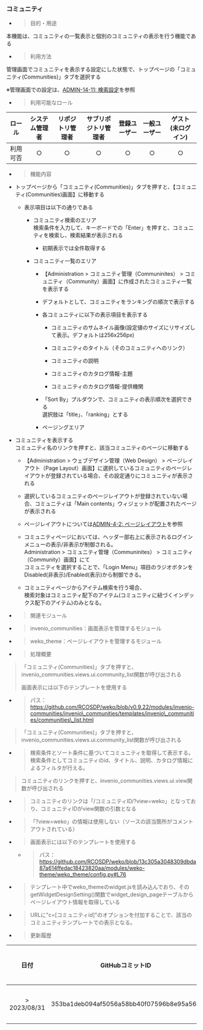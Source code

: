 
### コミュニティ

  - > 目的・用途

本機能は、コミュニティの一覧表示と個別のコミュニティの表示を行う機能である

  - > 利用方法

管理画面でコミュニティを表示する設定にした状態で、トップページの「コミュニティ(Communities)」タブを選択する

※管理画面での設定は、[ADMIN-14-11: 検索設定](#検索設定)を参照

  - > 利用可能なロール

|ロール|システム管理者|リポジトリ管理者|サブリポジトリ管理者|登録ユーザー|一般ユーザー|ゲスト(未ログイン)|
|:---:|:---:|:---:|:---:|:---:|:---:|:---:|
|利用可否|○|○|○|○|○|○|
  - > 機能内容

<!-- end list -->

  - トップページから「コミュニティ(Communities)」タブを押すと、【コミュニティ(Communities)画面】に移動する
    
      - 表示項目は以下の通りである
        
          - コミュニティ検索のエリア  
            検索条件を入力して、キーボードでの「Enter」を押すと、コミュニティを検索し、検索結果が表示される
            
              - 初期表示では全件取得する
        
          - コミュニティ一覧のエリア
            
              - 【Administration \> コミュニティ管理（Communinites） \> コミュニティ（Community）画面】に作成されたコミュニティ一覧を表示する
            
              - デフォルトとして、コミュニティをランキングの順次で表示する
            
              - 各コミュニティに以下の表示項目を表示する
                
                  - コミュニティのサムネイル画像(設定値のサイズにリサイズして表示。デフォルトは256x256px)

                  - コミュニティのタイトル（そのコミュニティへのリンク）
                
                  - コミュニティの説明

                  - コミュニティのカタログ情報-主題

                  - コミュニティのカタログ情報-提供機関

              - 「Sort By」プルダウンで、コミュニティの表示順次を選択できる  
                選択肢は「title」、「ranking」とする
            
              - ページングエリア

<!-- end list -->

  - コミュニティを表示する  
    コミュニティ名のリンクを押すと、該当コミュニティのページに移動する
    
      - 【Administration \> ウェブデザイン管理（Web Design） \> ページレイアウト（Page Layout）画面】に選択しているコミュニティのページレイアウトが登録されている場合、その設定通りにコミュニティが表示される
    
      - 選択しているコミュニティのページレイアウトが登録されていない場合、コミュニティは「Main contents」ウィジェットが配置されたページが表示される
    
      - ページレイアウトについては[ADMIN-4-2: ページレイアウト](\\l)を参照

      - コミュニティページにおいては、ヘッダー部右上に表示されるログインメニューの表示/非表示が制御される。  
        Administration \> コミュニティ管理（Communinites） \> コミュニティ（Community）画面】にて  
        コミュニティを選択することで、「Login Menu」項目のラジオボタンをDisabled(非表示)/Enabled(表示)から制御できる。  

      - コミュニティページからアイテム検索を行う場合、  
        検索対象はコミュニティ配下のアイテム(コミュニティに紐づくインデックス配下のアイテム)のみとなる。  

<!-- end list -->

  - > 関連モジュール

<!-- end list -->

  - > invenio\_communities：画面表示を管理するモジュール

  - > weko\_theme：ページレイアウトを管理するモジュール

<!-- end list -->

  - > 処理概要

> 「コミュニティ(Communities)」タブを押すと、invenio\_communities.views.ui.community\_list関数が呼び出される
> 
> 画面表示には以下のテンプレートを使用する

  - > パス：https://github.com/RCOSDP/weko/blob/v0.9.22/modules/invenio-communities/invenio\_communities/templates/invenio\_communities/communities\_list.html

> 「コミュニティ(Communities)」タブを押すと、invenio\_communities.views.ui.community\_list関数が呼び出される

  - > 検索条件とソート条件に基づいてコミュニティを取得して表示する。  
      検索条件としてコミュニティのid、タイトル、説明、カタログ情報によるフィルタが行える。

> コミュニティのリンクを押すと、invenio\_communities.views.ui.view関数が呼び出される

  - > コミュニティのリンクは「/コミュニティID/?view=weko」となっており、コミュニティIDがview関数の引数となる

  - > 「?view=weko」の情報は使用しない（ソースの該当箇所がコメントアウトされている）

  - > 画面表示には以下のテンプレートを使用する
    
      - > パス：<https://github.com/RCOSDP/weko/blob/13c305a3048309dbda87a614ffedac18423820aa/modules/weko-theme/weko_theme/config.py#L76>

  - > テンプレート中でweko\_themeのwidget.jsを読み込んでおり、そのgetWidgetDesignSetting()関数でwidget\_design\_pageテーブルからページレイアウト情報を取得している

  - > URLに"c=[コミュニティid]"のオプションを付加することで、該当のコミュニティテンプレートでの表示となる。

<!-- end list -->

  - > 更新履歴

|日付|GitHubコミットID|更新内容|
|:---:|:---:|:---:|
|> 2023/08/31|353ba1deb094af5056a58bb40f07596b8e95a562|初版作成|